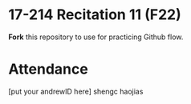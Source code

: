 # 17-214 Recitation 11 (F22)
**Fork** this repository to use for practicing Github flow.

# Attendance
[put your andrewID here]
shengc
haojias
